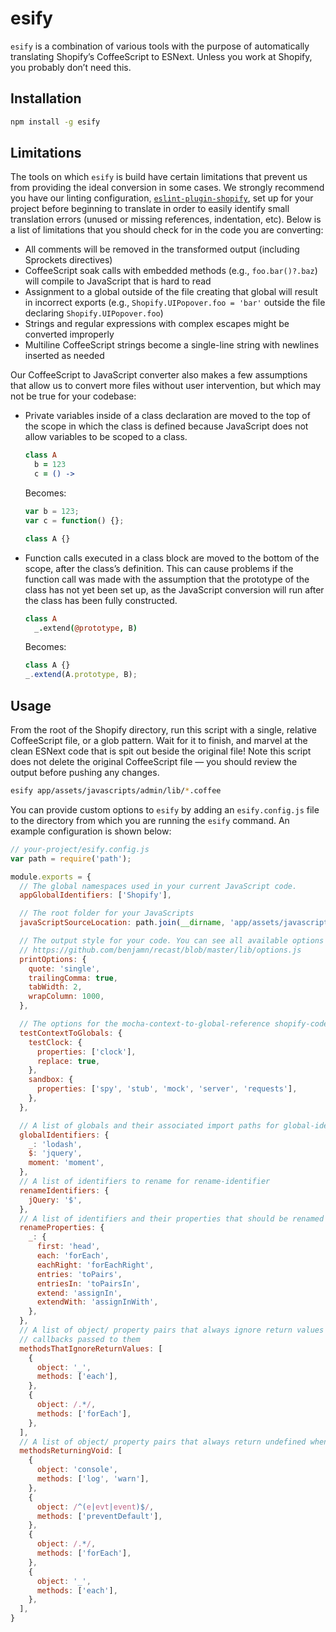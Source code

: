 # esify

`esify` is a combination of various tools with the purpose of automatically translating Shopify’s CoffeeScript to ESNext. Unless you work at Shopify, you probably don’t need this.

## Installation

```sh
npm install -g esify
```

## Limitations

The tools on which `esify` is build have certain limitations that prevent us from providing the ideal conversion in some cases. We strongly recommend you have our linting configuration, [`eslint-plugin-shopify`](../eslint-plugin-shopify), set up for your project before beginning to translate in order to easily identify small translation errors (unused or missing references, indentation, etc). Below is a list of limitations that you should check for in the code you are converting:

- All comments will be removed in the transformed output (including Sprockets directives)
- CoffeeScript soak calls with embedded methods (e.g., `foo.bar()?.baz`) will compile to JavaScript that is hard to read
- Assignment to a global outside of the file creating that global will result in incorrect exports (e.g., `Shopify.UIPopover.foo = 'bar'` outside the file declaring `Shopify.UIPopover.foo`)
- Strings and regular expressions with complex escapes might be converted improperly
- Multiline CoffeeScript strings become a single-line string with newlines inserted as needed

Our CoffeeScript to JavaScript converter also makes a few assumptions that allow us to convert more files without user intervention, but which may not be true for your codebase:

- Private variables inside of a class declaration are moved to the top of the scope in which the class is defined because JavaScript does not allow variables to be scoped to a class.

  ```coffee
  class A
    b = 123
    c = () ->
  ```

  Becomes:

  ```js
  var b = 123;
  var c = function() {};

  class A {}
  ```

- Function calls executed in a class block are moved to the bottom of the scope, after the class’s definition. This can cause problems if the function call was made with the assumption that the prototype of the class has not yet been set up, as the JavaScript conversion will run after the class has been fully constructed.

  ```coffee
  class A
    _.extend(@prototype, B)
  ```

  Becomes:

  ```js
  class A {}
  _.extend(A.prototype, B);
  ```

## Usage

From the root of the Shopify directory, run this script with a single, relative CoffeeScript file, or a glob pattern. Wait for it to finish, and marvel at the clean ESNext code that is spit out beside the original file! Note this script does not delete the original CoffeeScript file — you should review the output before pushing any changes.

```sh
esify app/assets/javascripts/admin/lib/*.coffee
```

You can provide custom options to `esify` by adding an `esify.config.js` file to the directory from which you are running the `esify` command. An example configuration is shown below:

```js
// your-project/esify.config.js
var path = require('path');

module.exports = {
  // The global namespaces used in your current JavaScript code.
  appGlobalIdentifiers: ['Shopify'],

  // The root folder for your JavaScripts
  javaScriptSourceLocation: path.join(__dirname, 'app/assets/javascripts'),

  // The output style for your code. You can see all available options in the Recast docs:
  // https://github.com/benjamn/recast/blob/master/lib/options.js
  printOptions: {
    quote: 'single',
    trailingComma: true,
    tabWidth: 2,
    wrapColumn: 1000,
  },

  // The options for the mocha-context-to-global-reference shopify-codemod transform
  testContextToGlobals: {
    testClock: {
      properties: ['clock'],
      replace: true,
    },
    sandbox: {
      properties: ['spy', 'stub', 'mock', 'server', 'requests'],
    },
  },

  // A list of globals and their associated import paths for global-identifier-to-import
  globalIdentifiers: {
    _: 'lodash',
    $: 'jquery',
    moment: 'moment',
  },
  // A list of identifiers to rename for rename-identifier
  renameIdentifiers: {
    jQuery: '$',
  },
  // A list of identifiers and their properties that should be renamed for rename-property
  renameProperties: {
    _: {
      first: 'head',
      each: 'forEach',
      eachRight: 'forEachRight',
      entries: 'toPairs',
      entriesIn: 'toPairsIn',
      extend: 'assignIn',
      extendWith: 'assignInWith',
    },
  },
  // A list of object/ property pairs that always ignore return values of any
  // callbacks passed to them
  methodsThatIgnoreReturnValues: [
    {
      object: '_',
      methods: ['each'],
    },
    {
      object: /.*/,
      methods: ['forEach'],
    },
  ],
  // A list of object/ property pairs that always return undefined when called
  methodsReturningVoid: [
    {
      object: 'console',
      methods: ['log', 'warn'],
    },
    {
      object: /^(e|evt|event)$/,
      methods: ['preventDefault'],
    },
    {
      object: /.*/,
      methods: ['forEach'],
    },
    {
      object: '_',
      methods: ['each'],
    },
  ],
}
```
